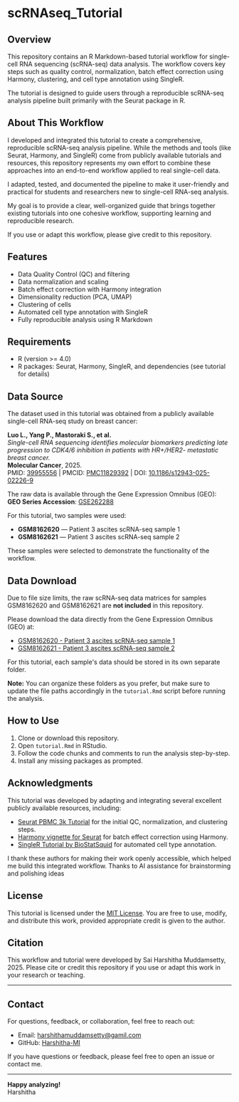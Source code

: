 # scRNAseq_Tutorial

## Overview  
This repository contains an R Markdown-based tutorial workflow for single-cell RNA sequencing (scRNA-seq) data analysis. The workflow covers key steps such as quality control, normalization, batch effect correction using Harmony, clustering, and cell type annotation using SingleR.

The tutorial is designed to guide users through a reproducible scRNA-seq analysis pipeline built primarily with the Seurat package in R.

## About This Workflow

I developed and integrated this tutorial to create a comprehensive, reproducible scRNA-seq analysis pipeline. While the methods and tools (like Seurat, Harmony, and SingleR) come from publicly available tutorials and resources, this repository represents my own effort to combine these approaches into an end-to-end workflow applied to real single-cell data.

I adapted, tested, and documented the pipeline to make it user-friendly and practical for students and researchers new to single-cell RNA-seq analysis.

My goal is to provide a clear, well-organized guide that brings together existing tutorials into one cohesive workflow, supporting learning and reproducible research.

If you use or adapt this workflow, please give credit to this repository.


## Features  
- Data Quality Control (QC) and filtering  
- Data normalization and scaling  
- Batch effect correction with Harmony integration  
- Dimensionality reduction (PCA, UMAP)  
- Clustering of cells  
- Automated cell type annotation with SingleR  
- Fully reproducible analysis using R Markdown  

## Requirements  
- R (version >= 4.0)  
- R packages: Seurat, Harmony, SingleR, and dependencies (see tutorial for details)

## Data Source

The dataset used in this tutorial was obtained from a publicly available single-cell RNA-seq study on breast cancer:

**Luo L., Yang P., Mastoraki S., et al.**  
*Single-cell RNA sequencing identifies molecular biomarkers predicting late progression to CDK4/6 inhibition in patients with HR+/HER2- metastatic breast cancer.*  
**Molecular Cancer**, 2025.  
PMID: [39955556](https://pubmed.ncbi.nlm.nih.gov/39955556/) | PMCID: [PMC11829392](https://www.ncbi.nlm.nih.gov/pmc/articles/PMC11829392/) | DOI: [10.1186/s12943-025-02226-9](https://doi.org/10.1186/s12943-025-02226-9)

The raw data is available through the Gene Expression Omnibus (GEO):  
**GEO Series Accession**: [GSE262288](https://www.ncbi.nlm.nih.gov/geo/query/acc.cgi?acc=GSE262288)

For this tutorial, two samples were used:
- **GSM8162620** — Patient 3 ascites scRNA-seq sample 1  
- **GSM8162621** — Patient 3 ascites scRNA-seq sample 2  

These samples were selected to demonstrate the functionality of the workflow.

## Data Download

Due to file size limits, the raw scRNA-seq data matrices for samples GSM8162620 and GSM8162621 are **not included** in this repository.

Please download the data directly from the Gene Expression Omnibus (GEO) at:

- [GSM8162620 - Patient 3 ascites scRNA-seq sample 1](https://www.ncbi.nlm.nih.gov/geo/query/acc.cgi?acc=GSM8162620)
- [GSM8162621 - Patient 3 ascites scRNA-seq sample 2](https://www.ncbi.nlm.nih.gov/geo/query/acc.cgi?acc=GSM8162621)

For this tutorial, each sample's data should be stored in its own separate folder.

**Note:** You can organize these folders as you prefer, but make sure to update the file paths accordingly in the `tutorial.Rmd` script before running the analysis.

## How to Use  
1. Clone or download this repository.  
2. Open `tutorial.Rmd` in RStudio.  
3. Follow the code chunks and comments to run the analysis step-by-step.  
4. Install any missing packages as prompted.

## Acknowledgments

This tutorial was developed by adapting and integrating several excellent publicly available resources, including:  

- [Seurat PBMC 3k Tutorial](https://satijalab.org/seurat/articles/pbmc3k_tutorial.html) for the initial QC, normalization, and clustering steps.  
- [Harmony vignette for Seurat](https://cran.r-project.org/web/packages/harmony/vignettes/Seurat.html) for batch effect correction using Harmony.  
- [SingleR Tutorial by BioStatSquid](https://biostatsquid.com/singler-tutorial/) for automated cell type annotation.

I thank these authors for making their work openly accessible, which helped me build this integrated workflow.
Thanks to AI assistance for brainstorming and polishing ideas

## License  
This tutorial is licensed under the [MIT License](LICENSE). You are free to use, modify, and distribute this work, provided appropriate credit is given to the author.  

## Citation  
This workflow and tutorial were developed by Sai Harshitha Muddamsetty, 2025. Please cite or credit this repository if you use or adapt this work in your research or teaching.

---
## Contact

For questions, feedback, or collaboration, feel free to reach out:

- Email: harshithamuddamsetty@gamil.com  
- GitHub: [Harshitha-MI](https://github.com/Harshitha-MI)

If you have questions or feedback, please feel free to open an issue or contact me.

---

**Happy analyzing!**  
Harshitha

